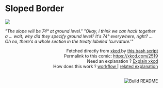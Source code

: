 # <b>Sloped Border</b>

[![](https://imgs.xkcd.com/comics/sloped_border.png)](https://xkcd.com/2519)

<i>&quot;The slope will be 74° at ground level.&quot; &quot;Okay, I think we can hack together a  ... wait, why did they specify ground level? It&#39;s 74° everywhere, right? ... Oh no, there&#39;s a whole section in the treaty labeled &#39;curvature.&#39;&quot;</i>

<div align="right">
  Fetched directly from
  <a href="https://xkcd.com">
    xkcd
  </a>
  by
  <a href="https://github.com/Vanille-N/Vanille-N/blob/master/fetch">
    this bash script
  </a>
</div>
<div align="right">
  Permalink to this comic:
  <a href="https://xkcd.com/2519">
    https://xkcd.com/2519
  </a>
</div>
<div align="right">
  Need an explanation ?
  <a href="https://www.explainxkcd.com/wiki/index.php/2519">
    Explain xkcd
  </a>
</div>
<div align="right">
  How does this work ?
  <a href="https://github.com/Vanille-N/Vanille-N/blob/master/.github/workflows/build.yml">
    workflow
  </a>
  |
  <a href="https://simonwillison.net/2020/Jul/10/self-updating-profile-readme/">
    related explanation
  </a>
</div><br>

<a href="https://github.com/Vanille-N/Vanille-N/actions"><img src="https://github.com/Vanille-N/Vanille-N/workflows/Build%20README/badge.svg" align="right" alt="Build README"></a>
